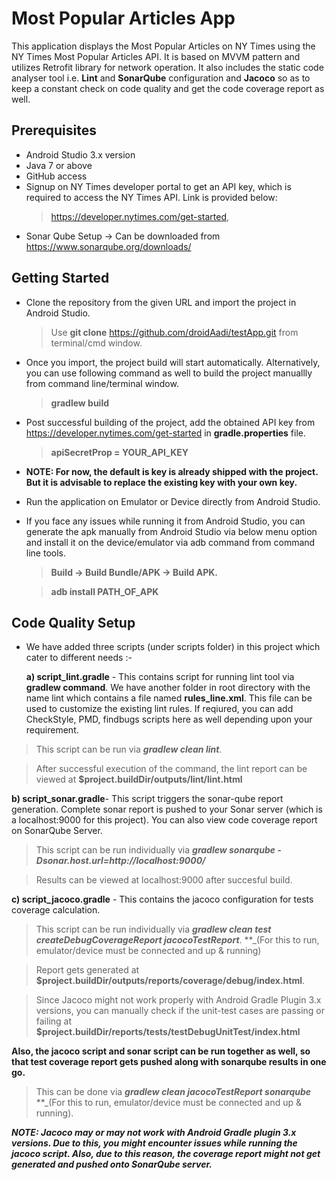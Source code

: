 # Most Popular Articles App
This application displays the Most Popular Articles on NY Times using the NY Times Most Popular Articles API.
It is based on MVVM pattern and utilizes Retrofit library for network operation. It also includes the static code analyser tool i.e. **Lint** and **SonarQube** configuration and **Jacoco** so as to keep a constant check on code quality and get the code coverage report as well.

## Prerequisites
- Android Studio 3.x version
- Java 7 or above
- GitHub access
- Signup on NY Times developer portal to get an API key, which is required to access the NY Times API. Link is provided below:
  > https://developer.nytimes.com/get-started,
- Sonar Qube Setup -> Can be downloaded from https://www.sonarqube.org/downloads/


## Getting Started
- Clone the repository from the given URL and import the project in Android Studio.

  > Use **git clone** https://github.com/droidAadi/testApp.git from terminal/cmd window.
  
- Once you import, the project build will start automatically. Alternatively, you can use following command as well to build the project manuallly from command line/terminal window.

  > **gradlew build**
  
- Post successful building of the project, add the obtained API key from https://developer.nytimes.com/get-started in **gradle.properties** file.

  > **apiSecretProp = YOUR_API_KEY**
  
- **NOTE: For now, the default is key is already shipped with the project. But it is advisable to replace the existing key with your own key.**
  
- Run the application on Emulator or Device directly from Android Studio.

- If you face any issues while running it from Android Studio, you can generate the apk manually from Android Studio via below menu option and install it on the device/emulator via adb command from command line tools.

  > **Build -> Build Bundle/APK -> Build APK.**
  
  > **adb install PATH_OF_APK**

## Code Quality Setup
- We have added three scripts (under scripts folder) in this project which cater to different needs :-

  **a) script_lint.gradle** - This contains script for running lint tool via **gradlew command**. We have another folder in root directory with the name lint which contains a file named **rules_line.xml**. This file can be used to customize the existing lint rules.
If reqiured, you can add CheckStyle, PMD, findbugs scripts here as well depending upon your requirement.

> This script can be run via **_gradlew clean lint_**.

> After successful execution of the command, the lint report can be viewed at **$project.buildDir/outputs/lint/lint.html**

  **b) script_sonar.gradle**- This script triggers the sonar-qube report generation. Complete sonar report is pushed to your Sonar server (which is a localhost:9000 for this project). You can also view code coverage report on SonarQube Server.
  
> This script can be run individually via **_gradlew sonarqube -Dsonar.host.url=http://localhost:9000/_** 

> Results can be viewed at localhost:9000 after succesful build.

  **c) script_jacoco.gradle** - This contains the jacoco configuration for tests coverage calculation.
  
  > This script can be run individually via **_gradlew clean test createDebugCoverageReport jacocoTestReport_**. **_(For this to run, emulator/device must be connected and up & running)
  
  > Report gets generated at **$project.buildDir/outputs/reports/coverage/debug/index.html**. 
  
  > Since Jacoco might not work properly with Android Gradle Plugin 3.x versions, you can manually check if the unit-test cases are passing or failing at **$project.buildDir/reports/tests/testDebugUnitTest/index.html**
  
**Also, the jacoco script and sonar script can be run together as well, so that test coverage report gets pushed along with sonarqube results in one go.**
  
  > This can be done via **_gradlew clean jacocoTestReport sonarqube_** **_(For this to run, emulator/device must be connected and up & running).

**_NOTE: Jacoco may or may not work with Android Gradle plugin 3.x versions. Due to this, you might encounter issues while running the jacoco script. Also, due to this reason, the coverage report might not get generated and pushed onto SonarQube server._**
